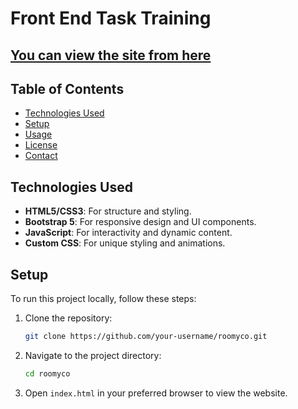 # Front End Task Training

## [You can view the site from here](https://front-end-task.tiiny.site/)

## Table of Contents

- [Technologies Used](#technologies-used)
- [Setup](#setup)
- [Usage](#usage)
- [License](#license)
- [Contact](#contact)


## Technologies Used

- **HTML5/CSS3**: For structure and styling.
- **Bootstrap 5**: For responsive design and UI components.
- **JavaScript**: For interactivity and dynamic content.
- **Custom CSS**: For unique styling and animations.

## Setup

To run this project locally, follow these steps:

1. Clone the repository:

    ```bash
    git clone https://github.com/your-username/roomyco.git
    ```

2. Navigate to the project directory:

    ```bash
    cd roomyco
    ```

3. Open `index.html` in your preferred browser to view the website.
